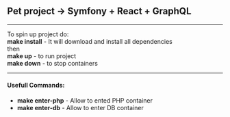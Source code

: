 ## Pet project -> Symfony + React + GraphQL
------------------------------------------------
To spin up project do: <br>
**make install** - It will download and install all dependencies<br>
then <br>
**make up** - to run project <br>
**make down** - to stop containers

------------

#### Usefull Commands:
- **make enter-php** - Allow to ented PHP container
- **make enter-db** - Allow to enter DB container
